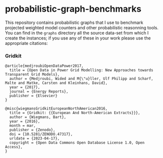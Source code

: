 # probabilistic-graph-benchmarks

This repository contains probabilistic graphs that I use to benchmark projected weighted model counters and other probabilistic reasonning tools.
You can find in the `graphs` directory all the source data-set from which I create the instances; if you use any of these in your work please use the appropriate citations:

### Gridkit

```
@article{medjroubiOpenDataPower2017,
  title = {Open Data in Power Grid Modelling: New Approaches towards Transparent Grid Models},
  author = {Medjroubi, Wided and M{\"u}ller, Ulf Philipp and Scharf, Malte and Matke, Carsten and Kleinhans, David},
  year = {2017},
  journal = {Energy Reports},
  publisher = {Elsevier}
}
```

```
@misc{wiegmansGridkitEuropeanNorthAmerican2016,
  title = {Gridkit: {{European And North-American Extracts}}},
  author = {Wiegmans, Bart},
  year = {2016},
  month = mar,
  publisher = {Zenodo},
  doi = {10.5281/ZENODO.47317},
  urldate = {2023-04-17},
  copyright = {Open Data Commons Open Database License 1.0, Open Access},
}
```
